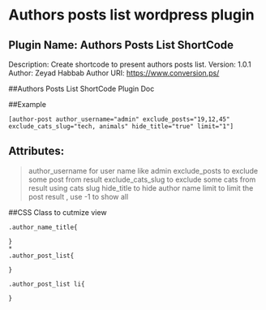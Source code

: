 # Authors posts list wordpress plugin
## Plugin Name: Authors Posts List ShortCode
Description: Create shortcode to present authors posts list.
Version: 1.0.1
Author: Zeyad Habbab
Author URI: https://www.conversion.ps/


##Authors Posts List ShortCode Plugin Doc

##Example
```
[author-post author_username="admin" exclude_posts="19,12,45" exclude_cats_slug="tech, animals" hide_title="true" limit="1"]
```
	
## Attributes:
> author_username for user name like admin
> exclude_posts to exclude some post from result
> exclude_cats_slug to exclude some cats from result using cats slug
> hide_title to hide author name
> limit to limit the post result , use -1 to show all

##CSS Class to cutmize view
```
.author_name_title{
		
}
*
.author_post_list{

}

.author_post_list li{
	
}
```
